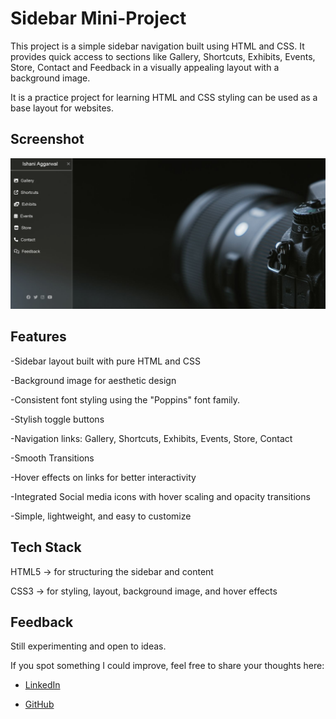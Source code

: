 
# Sidebar Mini-Project

This project is a simple sidebar navigation built using HTML and CSS. It provides quick access to sections like Gallery, Shortcuts, Exhibits, Events, Store, Contact and Feedback in a visually appealing layout with a background image.

It is a practice project for learning HTML and CSS styling can be used as a base layout for websites.


## Screenshot

![Sidebar Screenshot](screenshot.png)


## Features



-Sidebar layout built with pure HTML and CSS

-Background image for aesthetic design 

-Consistent font styling using the "Poppins" font family.

-Stylish toggle buttons

-Navigation links: Gallery, Shortcuts, Exhibits, Events, Store, Contact

-Smooth Transitions

-Hover effects on links for better interactivity

-Integrated Social media icons with hover scaling and opacity transitions

-Simple, lightweight, and easy to customize



## Tech Stack

HTML5 → for structuring the sidebar and content

CSS3 → for styling, layout, background image, and hover effects


## Feedback

Still experimenting and open to ideas.

If you spot something I could improve, feel free to share your thoughts here:

- [LinkedIn](https://www.linkedin.com/in/ishani-aggarwal-643259320/)

- [GitHub](https://github.com/IshaniAggarwal)
